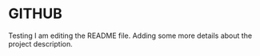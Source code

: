 # GITHUB
Testing
I am editing the README file. Adding some more details about the project description.
